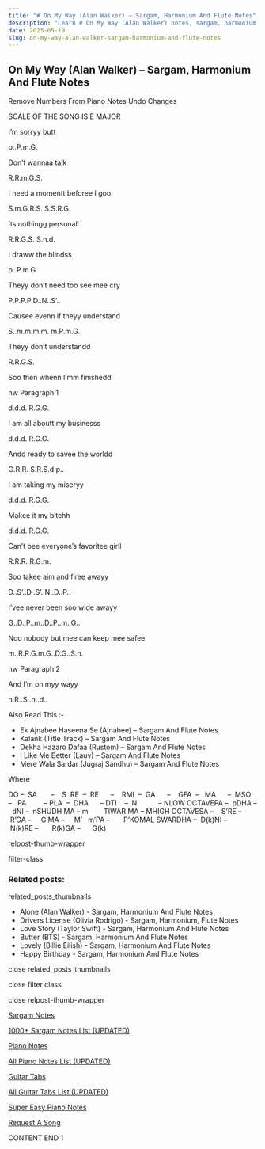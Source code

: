 ```yaml
---
title: "# On My Way (Alan Walker) – Sargam, Harmonium And Flute Notes"
description: "Learn # On My Way (Alan Walker) notes, sargam, harmonium notations and flute notes. Easy step-by-step tutorial for beginners."
date: 2025-05-19
slug: on-my-way-alan-walker-sargam-harmonium-and-flute-notes
---
```


## On My Way (Alan Walker) – Sargam, Harmonium And Flute Notes

Remove Numbers From Piano Notes
Undo Changes

SCALE OF THE SONG IS E MAJOR

I’m sorryy butt

p..P.m.G.

Don’t wannaa talk

R.R.m.G.S.

I need a momentt beforee I goo

S.m.G.R.S. S.S.R.G.

Its nothingg personall

R.R.G.S. S.n.d.

I draww the blindss

p..P.m.G.

Theyy don’t need too see mee cry

P.P.P.P.D..N..S’..

Causee evenn if theyy understand

S..m.m.m.m. m.P.m.G.

Theyy don’t understandd

R.R.G.S.

Soo then whenn I’mm finishedd

nw Paragraph 1

d.d.d. R.G.G.

I am all aboutt my businesss

d.d.d. R.G.G.

Andd ready to savee the worldd

G.R.R. S.R.S.d.p..

I am taking my miseryy

d.d.d. R.G.G.

Makee it my bitchh

d.d.d. R.G.G.

Can’t bee everyone’s favoritee girll

R.R.R. R.G.m.

Soo takee aim and firee awayy

D..S’..D..S’..N..D..P..

I’vee never been soo wide awayy

G..D..P..m..D..P..m..G..

Noo nobody but mee can keep mee safee

m..R.R.G.m.G..D.G..S.n.

nw Paragraph 2

And I’m on myy wayy

n.R..S..n..d..



Also Read This :-



* Ek Ajnabee Haseena Se (Ajnabee) – Sargam And Flute Notes
* Kalank (Title Track) – Sargam And Flute Notes
* Dekha Hazaro Dafaa (Rustom) – Sargam And Flute Notes
* I Like Me Better (Lauv) – Sargam And Flute Notes
* Mere Wala Sardar (Jugraj Sandhu) – Sargam And Flute Notes

Where



DO –  SA       –    S  RE  –  RE      –    RMI  –  GA      –    GFA  –   MA      –  MSO  –   PA         – PLA  –  DHA      – DTI    –  NI          – NLOW OCTAVEPA –  pDHA –  dNI –  nSHUDH MA – m        TIWAR MA – MHIGH OCTAVESA –    S’RE –     R’GA –     G’MA –     M’   m’PA –       P’KOMAL SWARDHA –  D(k)NI –       N(k)RE –       R(k)GA –      G(k)



relpost-thumb-wrapper

filter-class

### Related posts:

related_posts_thumbnails

* Alone (Alan Walker) - Sargam, Harmonium And Flute Notes
* Drivers License (Olivia Rodrigo) - Sargam, Harmonium, Flute Notes
* Love Story (Taylor Swift) - Sargam, Harmonium And Flute Notes
* Butter (BTS) - Sargam, Harmonium And Flute Notes
* Lovely (Billie Eilish) - Sargam, Harmonium And Flute Notes
* Happy Birthday - Sargam, Harmonium And Flute Notes

close related_posts_thumbnails

close filter class

close relpost-thumb-wrapper

[Sargam Notes](https://www.notationsworld.com/sargam-notes.html)

[1000+ Sargam Notes List (UPDATED)](https://www.notationsworld.com/all-songs-list-sargam-notes.html)

[Piano Notes](https://www.notationsworld.com/piano-notes.html)

[All Piano Notes List (UPDATED)](https://www.notationsworld.com/all-songs-list-piano-notes.html)

[Guitar Tabs](https://www.notationsworld.com/guitar-tabs.html)

[All Guitar Tabs List (UPDATED)](https://www.notationsworld.com/all-songs-list-guitar-tabs.html)

[Super Easy Piano Notes](https://studywall.in/)

[Request A Song](https://www.notationsworld.com/request-a-song.html)

CONTENT END 1

